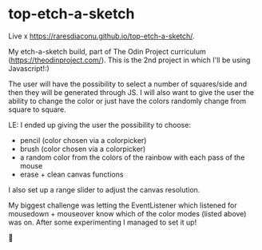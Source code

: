 # top-etch-a-sketch

Live x https://raresdiaconu.github.io/top-etch-a-sketch/.

My etch-a-sketch build, part of The Odin Project curriculum (https://theodinproject.com/).
This is the 2nd project in which I'll be using Javascript!:)

The user will have the possibility to select a number of squares/side and then they will be generated through JS. I will also want to give the user the ability to change the color or just have the colors randomly change from square to square.

LE:
I ended up giving the user the possibility to choose:
- pencil (color chosen via a colorpicker)
- brush (color chosen via a colorpicker)
- a random color from the colors of the rainbow with each pass of the mouse
- erase + clean canvas functions

I also set up a range slider to adjust the canvas resolution.

My biggest challenge was letting the EventListener which listened for mousedown + mouseover know which of the color modes (listed above) was on. After some experimenting I managed to set it up!

🔶

